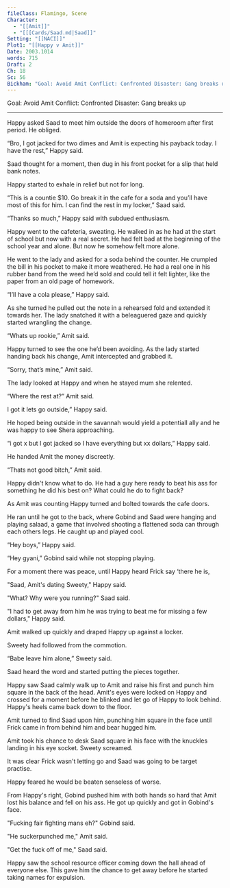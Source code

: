 ```yaml
---
fileClass: Flamingo, Scene
Character:
  - "[[Amit]]"
  - "[[[Cards/Saad.md|Saad]]"
Setting: "[[NACI]]"
Plot1: "[[Happy v Amit]]"
Date: 2003.1014
words: 715
Draft: 2
Ch: 18
Sc: 56
Bickham: "Goal: Avoid Amit Conflict: Confronted Disaster: Gang breaks up"
---
```


Goal: Avoid Amit 
Conflict: Confronted 
Disaster: Gang breaks up

---

Happy asked Saad to meet him outside the doors of homeroom after first period. He obliged.

“Bro, I got jacked for two dimes and Amit is expecting his payback today. I have the rest,” Happy said.

Saad thought for a moment, then dug in his front pocket for a slip that held bank notes.

Happy started to exhale in relief but not for long.

“This is a countie $10. Go break it in the cafe for a soda and you’ll have most of this for him. I can find the rest in my locker,” Saad said.

“Thanks so much,” Happy said with subdued enthusiasm.

Happy went to the cafeteria, sweating. He walked in as he had at the start of school but now with a real secret. He had felt bad at the beginning of the school year and alone. But now he somehow felt more alone.

He went to the lady and asked for a soda behind the counter. He crumpled the bill in his pocket to make it more weathered. He had a real one in his rubber band from the weed he’d sold and could tell it felt lighter, like the paper from an old page of homework.

“I’ll have a cola please,” Happy said.

As she turned he pulled out the note in a rehearsed fold and extended it towards her. The lady snatched it with a beleaguered gaze and quickly started wrangling the change.

“Whats up rookie,” Amit said.

Happy turned to see the one he’d been avoiding. As the lady started handing back his change, Amit intercepted and grabbed it.

“Sorry, that’s mine,” Amit said.

The lady looked at Happy and when he stayed mum she relented.

“Where the rest at?” Amit said.

I got it lets go outside,” Happy said.

He hoped being outside in the savannah would yield a potentiall ally and he was happy to see Shera approaching.

“i got x but I got jacked so I have everything but xx dollars,” Happy said.

He handed Amit the money discreetly.

“Thats not good bitch,” Amit said.

Happy didn't know what to do. He had a guy here ready to beat his ass for something he did his best on? What could he do to fight back? 

As Amit was counting Happy turned and bolted towards the cafe doors.

He ran until he got to the back, where Gobind and Saad were hanging and playing salaad, a game that involved shooting a flattened soda can through each others legs. He caught up and played cool.

“Hey boys,” Happy said.

“Hey gyani,” Gobind said while not stopping playing.

For a moment there was peace, until Happy heard Frick say ‘there he is,

"Saad, Amit's dating Sweety," Happy said.

"What? Why were you running?" Saad said.

"I had to get away from him he was trying to beat me for missing a few dollars," Happy said.

Amit walked up quickly and draped Happy up against a locker.

Sweety had followed from the commotion.

“Babe leave him alone,” Sweety said.

Saad heard the word and started putting the pieces together.

Happy saw Saad calmly walk up to Amit and raise his first and punch him square in the back of the head. Amit's eyes were locked on Happy and crossed for a moment before he blinked and let go of Happy to look behind. Happy's heels came back down to the floor.

Amit turned to find Saad upon him, punching him square in the face until Frick came in from behind him and bear hugged him.

Amit took his chance to desk Saad square in his face with the knuckles landing in his eye socket. Sweety screamed.

It was clear Frick wasn't letting go and Saad was going to be target practise.

Happy feared he would be beaten senseless of worse.

From Happy's right, Gobind pushed him with both hands so hard that Amit lost his balance and fell on his ass. He got up quickly and got in Gobind's face.

"Fucking fair fighting mans eh?" Gobind said.

"He suckerpunched me," Amit said.

"Get the fuck off of me," Saad said.

Happy saw the school resource officer coming down the hall ahead of everyone else. This gave him the chance to get away before he started taking names for expulsion.